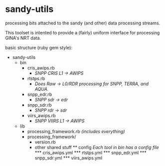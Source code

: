 sandy-utils
===========

processing bits attached to the sandy (and other) data processing streams. 

This toolset is intented to provide a (fairly) uniform interface for processing GINA's NRT data. 

basic structure (ruby gem style):
* sandy-utils
  * bin 
    * cris_awips.rb  
      * _SNPP CRIS L1 -> AWIPS_
    * rtstps.rb		
      * _Does Raw -> L0/RDR processing for SNPP, TERRA, and AQUA._
    * snpp_edr.rb  
      * _SNPP sdr -> edr_
    * snpp_sdr.rb  
      * _SNPP rdr -> sdr_
    * viirs_awips.rb
      * _SNPP VIIRS L1 -> AWIPS_
  * lib
    * processing_framework.rb  _(includes everything)_
    * processing_framework/
      * version.rb 
      * other shared stuff
** config  _Each tool in bin has a config file_
*** cris_awips.yml 
*** rtstps.yml 
*** snpp_edr.yml
*** snpp_sdr.yml
*** viirs_awips.yml

